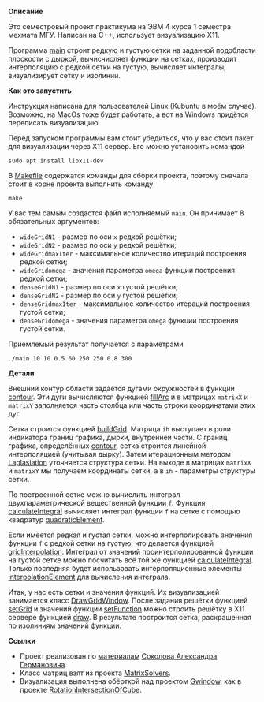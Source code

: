 **Описание**

Это семестровый проект практикума на ЭВМ 4 курса 1 семестра
мехмата МГУ.
Написан на C++, использует визуализацию X11.

Программа [main](main.cpp) строит редкую и густую сетки 
на заданной подобласти плоскости с дыркой,
вычисчисляет функции на сетках, 
производит интерполяцию с редкой сетки на густую,
вычисляет интегралы,
визуализирует сетку и изолинии.

**Как это запустить**

Инструкция написана для пользователей Linux (Kubuntu в моём случае).
Возможно, на MacOs тоже будет работать, 
а вот на Windows придётся переписать визуализацию.

Перед запуском программы вам стоит убедиться,
что у вас стоит пакет для визуализации через X11 сервер.
Его можно установить командой
```
sudo apt install libx11-dev
```

В [Makefile](Makefile) содержатся команды для сборки проекта,
поэтому сначала стоит в корне проекта выполнить команду

```
make
```

У вас тем самым создастся файл исполняемый `main`.
Он принимает 8 обязательных аргументов:
* `wideGridN1` - размер по оси `x` редкой решётки;
* `wideGridN2` - размер по оси `y` редкой решётки;
* `wideGridmaxIter` - максимальное количество итераций построения редкой сетки;
* `wideGridomega` - значения параметра `omega` функции построения редкой сетки;
* `denseGridN1` - размер по оси `x` густой решётки;
* `denseGridN2` - размер по оси `y` густой решётки;
* `denseGridmaxIter` - максимальное количество итераций построения густой сетки;
* `denseGridomega` - значения параметра `omega` функции построения густой сетки.

Приемлемый результат получается с параметрами
```
./main 10 10 0.5 60 250 250 0.8 300
```

**Детали**

Внешний контур области задаётся дугами окружностей в функции [contour](Interpolation.cpp).
Эти дуги вычисляются функцией [fillArc](Interpolation.cpp)
и в матрицах `matrixX` и `matrixY` заполняется часть столбца
или часть строки координатами этих дуг.

Сетка строится функцией [buildGrid](Interpolation.cpp).
Матрица `ih` выступает в роли индикатора границ графика, дырки, внутренней части.
С границ графика, определённых [contour](Interpolation.cpp), 
сетка строится линейной интерполяцией (учитывая дырку).
Затем итерационным методом [Laplasiation](Interpolation.cpp)
уточняется структура сетки.
На выходе в матрицах `matrixX` и `matrixY`
мы получаем координаты сетки,
а в `ih` - параметры структуры сетки.

По построенной сетке можно вычислить интеграл 
двухпараметрической вещественной функции `f`.
Функция [calculateIntegral](Interpolation.cpp) вычисляет интеграл 
функции `f` на сетке
с помощью квадратур [quadraticElement](Interpolation.cpp).

Если имеется редкая и густая сетки, можно интерполировать значения функции `f`
с редкой сетки на густую, что делается функцией [gridInterpolation](Interpolation.cpp).
Интеграл от значений проинтерполированной функции на густой сетке 
можно посчитать всё той же функцией [calculateIntegral](Interpolation.cpp).
Только последняя будет использовать 
интерполяционные элементы [interpolationElement](Interpolation.cpp)
для вычисления интеграла.

Итак, у нас есть сетки и значения функций.
Их визуализацией занимается класс [DrawGridWindow](DrawGridWindow.cpp).
После задания решётки функцией [setGrid](DrawGridWindow.cpp)
и значений функции [setFunction](DrawGridWindow.cpp)
можно строить решётку в X11 сервере функцией [draw](DrawGridWindow.cpp).
В результате построится сетка,
раскрашенная по изолиниям значений функции.

**Ссылки**
* Проект реализован по [материалам](https://drive.google.com/drive/folders/1Nxj7Sdg6P2Fannckt0P748msy5j57VYe?usp=sharing) 
[Соколова Александра Германовича](http://numa.math.msu.su/staff/index.html).
* Класс матриц взят из проекта [MatrixSolvers](https://github.com/Xapulc/MatrixSolvers).
* Визуализация выполнена обёрткой над проектом [Gwindow](http://mech.math.msu.su/~nap/2/GWindow/),
как в проекте [RotationIntersectionOfCube](https://github.com/Xapulc/RotationIntersectionOfCube).
